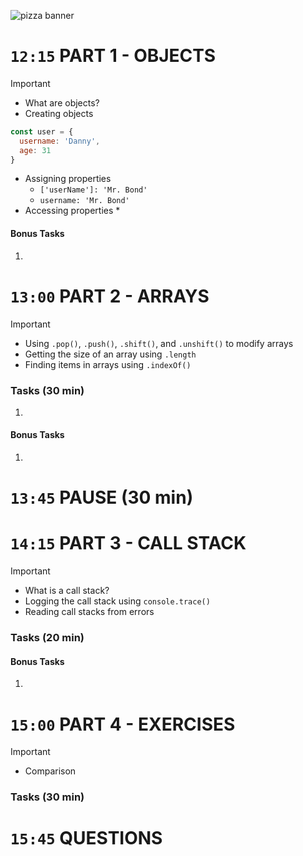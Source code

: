 

![pizza banner](./imgs/banner.jpg)

<!--

NOTES:


-->





<!-- ------------------------------ PART 1 ----------------------------------- -->

#  `12:15` PART 1 - OBJECTS
> [!IMPORTANT]
> * What are objects?
> * Creating objects
> ``` js
> const user = {
>   username: 'Danny',
>   age: 31  
> }   
> ```
> * Assigning properties
>    * `['userName']: 'Mr. Bond'`
>    * `username: 'Mr. Bond'`
> * Accessing properties
>    * 



<!-- ### Tasks (20 min)
1. Create a HTML file `index.htm` with the headline: `Javascript 1 - Week 1`
2. Open the page and the *Developer Tools* and confirm the console output is empty.
3. Create a JS file `part1.js` which logs `Hello World!` and include it in your HTML.
4. Log a message *after*: `I am learning Javascript`
5. Log a message *before*: `===== PART 1 =====`
<details>
<summary>📸 Click to see screenshot</summary>

![result-part1](./imgs/p1-1.jpg)
</details> -->
   

#### Bonus Tasks
1. 








<!-- ------------------------------ PART 2 ----------------------------------- -->

# `13:00` PART 2 - ARRAYS 
> [!IMPORTANT]
> * Using `.pop()`, `.push()`, `.shift()`, and `.unshift()` to modify arrays
> * Getting the size of an array using `.length`
> * Finding items in arrays using `.indexOf()`

### Tasks (30 min)
1. 


#### Bonus Tasks
1. 









<!-- ------------------------------ PAUSE ----------------------------------- -->
# `13:45` PAUSE (30 min)







<!-- ------------------------------ PART 3 ----------------------------------- -->

# `14:15` PART 3 - CALL STACK
> [!IMPORTANT]
> * What is a call stack?
> * Logging the call stack using `console.trace()`
> * Reading call stacks from errors

### Tasks (20 min)

#### Bonus Tasks
1. 








<!-- ------------------------------ PART 4 ----------------------------------- -->

# `15:00` PART 4 - EXERCISES
> [!IMPORTANT]
> * Comparison




### Tasks (30 min)


# `15:45` QUESTIONS